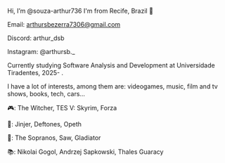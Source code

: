 Hi, I’m @souza-arthur736
	I'm from Recife, Brazil 🔰

Email: arthursbezerra7306@gmail.com

Discord: arthur_dsb

Instagram: @arthursb._

Currently studying Software Analysis and Development at Universidade Tiradentes, 2025- .

I have a lot of interests, among them are: videogames, music, film and tv shows, books, tech, cars...
	
 🎮: The Witcher, TES V: Skyrim, Forza
	
 🎸: Jinjer, Deftones, Opeth
	
 🎥: The Sopranos, Saw, Gladiator
	
 📚: Nikolai Gogol, Andrzej Sapkowski, Thales Guaracy
